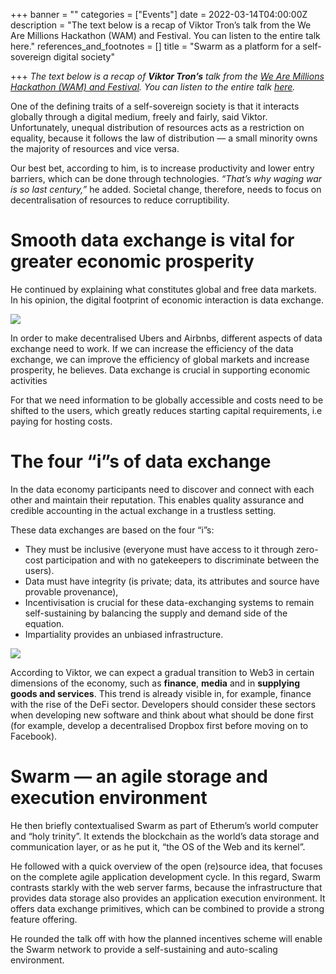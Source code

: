 +++
banner = ""
categories = ["Events"]
date = 2022-03-14T04:00:00Z
description = "The text below is a recap of Viktor Tron’s talk from the We Are Millions Hackathon (WAM) and Festival. You can listen to the entire talk here."
references_and_footnotes = []
title = "Swarm as a platform for a self-sovereign digital society"

+++
_The text below is a recap of **Viktor Tron’s** talk from the_ [_We Are Millions Hackathon (WAM) and Festival_](https://www.wearemillions.online/)_. You can listen to the entire talk_ [_here_](https://youtu.be/ar_2SllaO_0?t=171)_._

One of the defining traits of a self-sovereign society is that it interacts globally through a digital medium, freely and fairly, said Viktor. Unfortunately, unequal distribution of resources acts as a restriction on equality, because it follows the law of distribution — a small minority owns the majority of resources and vice versa.

Our best bet, according to him, is to increase productivity and lower entry barriers, which can be done through technologies. _“That’s why waging war is so last century,”_ he added. Societal change, therefore, needs to focus on decentralisation of resources to reduce corruptibility.

# Smooth data exchange is vital for greater economic prosperity

He continued by explaining what constitutes global and free data markets. In his opinion, the digital footprint of economic interaction is data exchange.

![](/uploads/0_edwao8ducgjgqw4b-1.png)

In order to make decentralised Ubers and Airbnbs, different aspects of data exchange need to work. If we can increase the efficiency of the data exchange, we can improve the efficiency of global markets and increase prosperity, he believes. Data exchange is crucial in supporting economic activities

For that we need information to be globally accessible and costs need to be shifted to the users, which greatly reduces starting capital requirements, i.e paying for hosting costs.

# The four “i”s of data exchange

In the data economy participants need to discover and connect with each other and maintain their reputation. This enables quality assurance and credible accounting in the actual exchange in a trustless setting.

These data exchanges are based on the four “i”s:

* They must be inclusive (everyone must have access to it through zero-cost participation and with no gatekeepers to discriminate between the users).
* Data must have integrity (is private; data, its attributes and source have provable provenance),
* Incentivisation is crucial for these data-exchanging systems to remain self-sustaining by balancing the supply and demand side of the equation.
* Impartiality provides an unbiased infrastructure.

![](/uploads/0_uwxouloczrwowrc8.png)

According to Viktor, we can expect a gradual transition to Web3 in certain dimensions of the economy, such as **finance**, **media** and in **supplying goods and services**. This trend is already visible in, for example, finance with the rise of the DeFi sector. Developers should consider these sectors when developing new software and think about what should be done first (for example, develop a decentralised Dropbox first before moving on to Facebook).

# Swarm — an agile storage and execution environment

He then briefly contextualised Swarm as part of Etherum’s world computer and “holy trinity”. It extends the blockchain as the world’s data storage and communication layer, or as he put it, “the OS of the Web and its kernel”.

He followed with a quick overview of the open (re)source idea, that focuses on the complete agile application development cycle. In this regard, Swarm contrasts starkly with the web server farms, because the infrastructure that provides data storage also provides an application execution environment. It offers data exchange primitives, which can be combined to provide a strong feature offering.

He rounded the talk off with how the planned incentives scheme will enable the Swarm network to provide a self-sustaining and auto-scaling environment.
